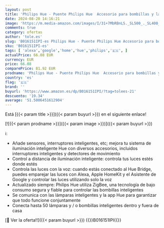 ```yaml
---
layout: post
title: 'Philips Hue - Puente Philips Hue  Accesorio para bombillas y lámparas inteligentes Hue  Compatible con Alexa y Google Home'
date: 2024-08-20 14:16:21
image: 'https://m.media-amazon.com/images/I/31+7MbRBnLS._SL500_._SL400_.jpg'
comments: true
category: ofertas
author: 'tole.es'
slug: 'B016151IPI-es Philips Hue - Puente Philips Hue Accesorio para bombillas...'
sku: 'B016151IPI-es'
tags: [ 'alexa','google','home','hue','philips','🇪🇸', ]
actualPrice: 66.08 EUR
currency: EUR
price: 66.08
comparePrice: 81.92 EUR
prodname: 'Philips Hue - Puente Philips Hue  Accesorio para bombillas y lámparas inteligentes Hue  Compatible con Alexa y Google Home'
country: 'es'
flag: '🇪🇸'
brand: ''
buyurl: 'https://www.amazon.es/dp/B016151IPI/?tag=tolees-21'
descuento: '19.34'
average: '51.5006451612904'
---
```


Está [{{< param title >}}]({{< param buyurl >}}) en el siguiente enlace!

[![{{< param prodname >}}]({{< param image >}})]({{< param buyurl >}})

ℹ️:

- Añade sensores, interruptores inteligentes, etc; mejora tu sistema de iluminación inteligente Hue con diversos accesorios, incluidos interruptores inteligentes y detectores de movimiento
- Control a distancia de iluminación inteligente: controla tus luces estés donde estés
- Controla las luces con la voz: cuando estás conectado al Hue Bridge, puedes emparejar las luces con Alexa, Apple HomeKit y el Asistente de Google y controlar las luces utilizando solo la voz
- Actualizado siempre: Philips Hue utiliza ZigBee, una tecnología de bajo consumo segura y fiable para controlar las bombillas inteligentes
- Se comunica con las lámparas inteligentes y la app Hue para garantizar que todo funcione conjuntamente
- Conecta hasta 50 lámparas y / o bombillas inteligentes dentro y fuera de casa

[🛒 Ver la oferta!!]({{< param buyurl >}})
{{<world>}}B016151IPI{{</world>}}
